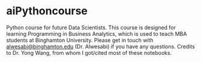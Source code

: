 # aiPythoncourse
Python course for future Data Scientists.
This course is designed for learning Programming in Business Analytics, which is used to teach MBA students at Binghamton University.
Please get in touch with alwesabi@binghamton.edu (Dr. Alwesabi) if you have any questions. 
Credits to Dr. Yong Wang, from whom I got/cited most of these notebooks. 
